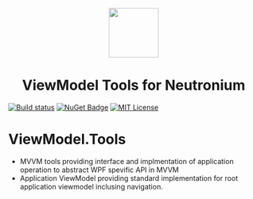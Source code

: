 

<p align="center"><img <p align="center"><img width="100"src="https://raw.githubusercontent.com/NeutroniumCore/Neutronium/master/Deploy/logo.png"></p>
<h1 align="center">ViewModel Tools for Neutronium</h1>

[![Build status](https://img.shields.io/appveyor/ci/David-Desmaisons/neutronium-buildingblocks.svg)](https://ci.appveyor.com/project/David-Desmaisons/neutronium-buildingblocks)
[![NuGet Badge](https://buildstats.info/nuget/Vm.Tools)](https://www.nuget.org/packages/Vm.Tools/)
[![MIT License](https://img.shields.io/github/license/NeutroniumCore/ViewModel.Tools.svg)](https://github.com/NeutroniumCore/ViewModel.Tools/blob/master/LICENSE)

# ViewModel.Tools

- MVVM tools providing interface and implmentation of application operation to abstract WPF spevific API in MVVM
- Application ViewModel providing standard implementation for root application viewmodel inclusing navigation.



